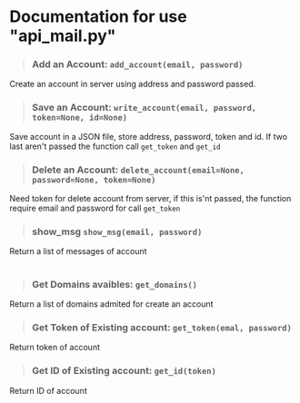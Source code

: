 # Documentation for use "api_mail.py"

> ### **Add an Account:** `add_account(email, password)`
Create an account in server using address and password passed. 

> ### **Save an Account:** `write_account(email, password, token=None, id=None)`
Save account in a JSON file, store address, password, token and id. If two last aren't passed
the function call `get_token` and `get_id`

> ### **Delete an Account:** `delete_account(email=None, password=None, token=None)`
Need token for delete account from server, if this is'nt passed, the function require email and password
for call `get_token`

> ### **show_msg** `show_msg(email, password)`
Return a list of messages of account

#

> ### **Get Domains avaibles:** `get_domains()`
Return a list of domains admited for create an account

> ### **Get Token of Existing account:** `get_token(emal, password)`
Return token of account

> ### **Get ID of Existing account:** `get_id(token)`
Return ID of account